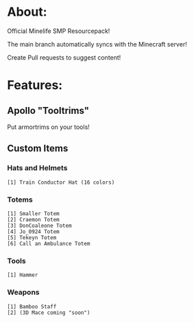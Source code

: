 # About:
Official Minelife SMP Resourcepack!

The main branch automatically syncs with the Minecraft server!

Create Pull requests to suggest content!

# Features:
## Apollo "Tooltrims"
Put armortrims on your tools!
## Custom Items
### Hats and Helmets
    [1] Train Conductor Hat (16 colors)
### Totems
    [1] Smaller Totem
    [2] Craemon Totem
    [3] DonCoaleone Totem
    [4] Jo_0924 Totem
    [5] Tekeyn Totem
    [6] Call an Ambulance Totem
### Tools
    [1] Hammer
### Weapons
    [1] Bamboo Staff
    [2] (3D Mace coming "soon")
